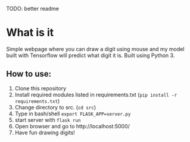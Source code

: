 TODO: better readme

# What is it
Simple webpage where you can draw a digit using mouse and my model built with Tensorflow will predict what digit it is.
Built using Python 3.

## How to use:
1. Clone this repository
2. Install required modules listed in requirements.txt (`pip install -r requirements.txt`)
3. Change directory to src. (`cd src`)
4. Type in bash/shell `export FLASK_APP=server.py`
5. start server with `flask run`
6. Open browser and go to http://localhost:5000/
7. Have fun drawing digits!

